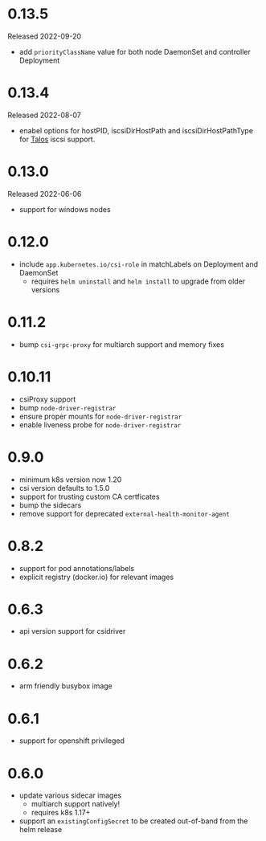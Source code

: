 # 0.13.5

Released 2022-09-20

- add `priorityClassName` value for both node DaemonSet and controller Deployment

# 0.13.4

Released 2022-08-07

- enabel options for hostPID, iscsiDirHostPath and iscsiDirHostPathType for [Talos](https://talos.dev) iscsi support.

# 0.13.0

Released 2022-06-06

- support for windows nodes

# 0.12.0

- include `app.kubernetes.io/csi-role` in matchLabels on Deployment and DaemonSet
  - requires `helm uninstall` and `helm install` to upgrade from older versions

# 0.11.2

- bump `csi-grpc-proxy` for multiarch support and memory fixes

# 0.10.11

- csiProxy support
- bump `node-driver-registrar`
- ensure proper mounts for `node-driver-registrar`
- enable liveness probe for `node-driver-registrar`

# 0.9.0

- minimum k8s version now 1.20
- csi version defaults to 1.5.0
- support for trusting custom CA certficates
- bump the sidecars
- remove support for deprecated `external-health-monitor-agent`

# 0.8.2

- support for pod annotations/labels
- explicit registry (docker.io) for relevant images

# 0.6.3

- api version support for csidriver

# 0.6.2

- arm friendly busybox image

# 0.6.1

- support for openshift privileged

# 0.6.0

- update various sidecar images
  - multiarch support natively!
  - requires k8s 1.17+
- support an `existingConfigSecret` to be created out-of-band from the helm release
